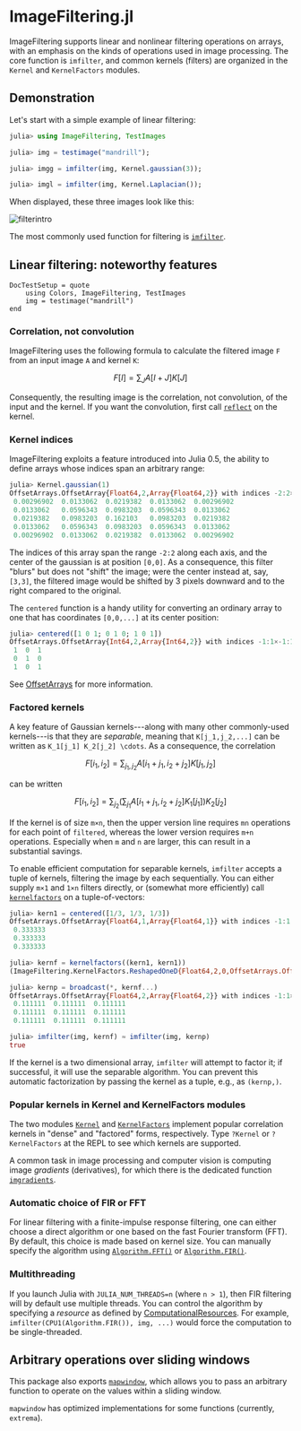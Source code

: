 # ImageFiltering.jl

ImageFiltering supports linear and nonlinear filtering operations on
arrays, with an emphasis on the kinds of operations used in image
processing. The core function is `imfilter`, and common kernels
(filters) are organized in the `Kernel` and `KernelFactors` modules.

## Demonstration

Let's start with a simple example of linear filtering:

```julia
julia> using ImageFiltering, TestImages

julia> img = testimage("mandrill");

julia> imgg = imfilter(img, Kernel.gaussian(3));

julia> imgl = imfilter(img, Kernel.Laplacian());
```

When displayed, these three images look like this:

![filterintro](filterintro.png)

The most commonly used function for filtering is [`imfilter`](@ref).

## Linear filtering: noteworthy features

```@meta
DocTestSetup = quote
    using Colors, ImageFiltering, TestImages
    img = testimage("mandrill")
end
```

### Correlation, not convolution

ImageFiltering uses the following formula to calculate the filtered
image `F` from an input image `A` and kernel `K`:

```math
F[I] = \sum_J A[I+J] K[J]
```

Consequently, the resulting image is the correlation, not convolution,
of the input and the kernel. If you want the convolution, first call
[`reflect`](@ref) on the kernel.

### Kernel indices

ImageFiltering exploits a feature introduced into Julia 0.5, the
ability to define arrays whose indices span an arbitrary range:

```julia
julia> Kernel.gaussian(1)
OffsetArrays.OffsetArray{Float64,2,Array{Float64,2}} with indices -2:2×-2:2:
 0.00296902  0.0133062  0.0219382  0.0133062  0.00296902
 0.0133062   0.0596343  0.0983203  0.0596343  0.0133062
 0.0219382   0.0983203  0.162103   0.0983203  0.0219382
 0.0133062   0.0596343  0.0983203  0.0596343  0.0133062
 0.00296902  0.0133062  0.0219382  0.0133062  0.00296902
```

The indices of this array span the range `-2:2` along each axis, and
the center of the gaussian is at position `[0,0]`.  As a consequence,
this filter "blurs" but does not "shift" the image; were the center
instead at, say, `[3,3]`, the filtered image would be shifted by 3
pixels downward and to the right compared to the original.

The `centered` function is a handy utility for converting an ordinary
array to one that has coordinates `[0,0,...]` at its center position:

```julia
julia> centered([1 0 1; 0 1 0; 1 0 1])
OffsetArrays.OffsetArray{Int64,2,Array{Int64,2}} with indices -1:1×-1:1:
 1  0  1
 0  1  0
 1  0  1
```

See [OffsetArrays](https://github.com/alsam/OffsetArrays.jl) for more information.

### Factored kernels

A key feature of Gaussian kernels---along with many other
commonly-used kernels---is that they are *separable*, meaning that
`K[j_1,j_2,...]` can be written as ``K_1[j_1] K_2[j_2] \cdots``.
As a consequence, the correlation

```math
F[i_1,i_2] = \sum_{j_1,j_2} A[i_1+j_1,i_2+j_2] K[j_1,j_2]
```

can be written

```math
F[i_1,i_2] = \sum_{j_2} \left(\sum_{j_1} A[i_1+j_1,i_2+j_2] K_1[j_1]\right) K_2[j_2]
```

If the kernel is of size `m×n`, then the upper version line requires `mn`
operations for each point of `filtered`, whereas the lower version
requires `m+n` operations. Especially when `m` and `n` are larger,
this can result in a substantial savings.

To enable efficient computation for separable kernels, `imfilter`
accepts a tuple of kernels, filtering the image by each
sequentially. You can either supply `m×1` and `1×n` filters directly,
or (somewhat more efficiently) call [`kernelfactors`](@ref) on a
tuple-of-vectors:


```julia
julia> kern1 = centered([1/3, 1/3, 1/3])
OffsetArrays.OffsetArray{Float64,1,Array{Float64,1}} with indices -1:1:
 0.333333
 0.333333
 0.333333

julia> kernf = kernelfactors((kern1, kern1))
(ImageFiltering.KernelFactors.ReshapedOneD{Float64,2,0,OffsetArrays.OffsetArray{Float64,1,Array{Float64,1}}}([0.333333,0.333333,0.333333]),ImageFiltering.KernelFactors.ReshapedOneD{Float64,2,1,OffsetArrays.OffsetArray{Float64,1,Array{Float64,1}}}([0.333333,0.333333,0.333333]))

julia> kernp = broadcast(*, kernf...)
OffsetArrays.OffsetArray{Float64,2,Array{Float64,2}} with indices -1:1×-1:1:
 0.111111  0.111111  0.111111
 0.111111  0.111111  0.111111
 0.111111  0.111111  0.111111

julia> imfilter(img, kernf) ≈ imfilter(img, kernp)
true
```

If the kernel is a two dimensional array, `imfilter` will attempt to
factor it; if successful, it will use the separable algorithm. You can
prevent this automatic factorization by passing the kernel as a tuple,
e.g., as `(kernp,)`.

### Popular kernels in Kernel and KernelFactors modules

The two modules [`Kernel`](@ref) and [`KernelFactors`](@ref) implement popular
correlation kernels in "dense" and "factored" forms, respectively. Type
`?Kernel` or `?KernelFactors` at the REPL to see which kernels are supported.

A common task in image processing and computer vision is computing
image *gradients* (derivatives), for which there is the dedicated
function [`imgradients`](@ref).

### Automatic choice of FIR or FFT

For linear filtering with a finite-impulse response filtering, one can
either choose a direct algorithm or one based on the fast Fourier
transform (FFT).  By default, this choice is made based on kernel
size. You can manually specify the algorithm using [`Algorithm.FFT()`](@ref)
or [`Algorithm.FIR()`](@ref).

### Multithreading

If you launch Julia with `JULIA_NUM_THREADS=n` (where `n > 1`), then
FIR filtering will by default use multiple threads.  You can control
the algorithm by specifying a *resource* as defined by
[ComputationalResources](https://github.com/timholy/ComputationalResources.jl).
For example, `imfilter(CPU1(Algorithm.FIR()), img, ...)` would force
the computation to be single-threaded.

## Arbitrary operations over sliding windows

This package also exports [`mapwindow`](@ref), which allows you to
pass an arbitrary function to operate on the values within a sliding
window.

`mapwindow` has optimized implementations for some functions
(currently, `extrema`).
